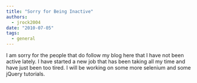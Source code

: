 ```yaml
---
title: "Sorry for Being Inactive"
authors:
  - jrock2004
date: "2010-07-05"
tags:
  - general
---
```


I am sorry for the people that do follow my blog here that I have not been active lately. I have started a new job that has been taking all my time and have just been too tired. I will be working on some more selenium and some jQuery tutorials.

